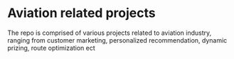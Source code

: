 # Aviation related projects
The repo is comprised of various projects related to aviation industry, ranging from customer marketing, personalized recommendation, dynamic prizing, route optimization ect
